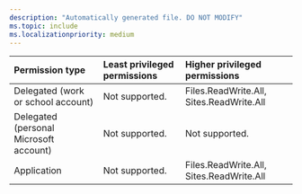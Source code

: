 ```yaml
---
description: "Automatically generated file. DO NOT MODIFY"
ms.topic: include
ms.localizationpriority: medium
---
```


|Permission type|Least privileged permissions|Higher privileged permissions|
|:---|:---|:---|
|Delegated (work or school account)|Not supported.|Files.ReadWrite.All, Sites.ReadWrite.All|
|Delegated (personal Microsoft account)|Not supported.|Not supported.|
|Application|Not supported.|Files.ReadWrite.All, Sites.ReadWrite.All|

